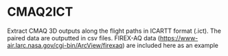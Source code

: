 # CMAQ2ICT
Extract CMAQ 3D outputs along the flight paths in ICARTT format (.ict). The paired data are outputted in csv files.
FIREX-AQ data (https://www-air.larc.nasa.gov/cgi-bin/ArcView/firexaq) are included here as an example
